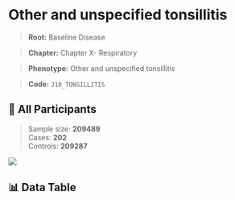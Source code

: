 # Other and unspecified tonsillitis

> **Root:** Baseline Disease  

> **Chapter:** Chapter X- Respiratory  

> **Phenotype:** Other and unspecified tonsillitis  

> **Code:** `J10_TONSILLITIS`

## 🧪 All Participants  
> Sample size: **209489**  
> Cases: **202**  
> Controls: **209287**
<img src="/Sensitive/Figures/ALL/Baseline/J10_TONSILLITIS.png"/>

## 📊 Data Table
<CsvTableMRF src="/Sensitive/Data/ALL/Baseline/LG_J10_TONSILLITIS.csv"/>

